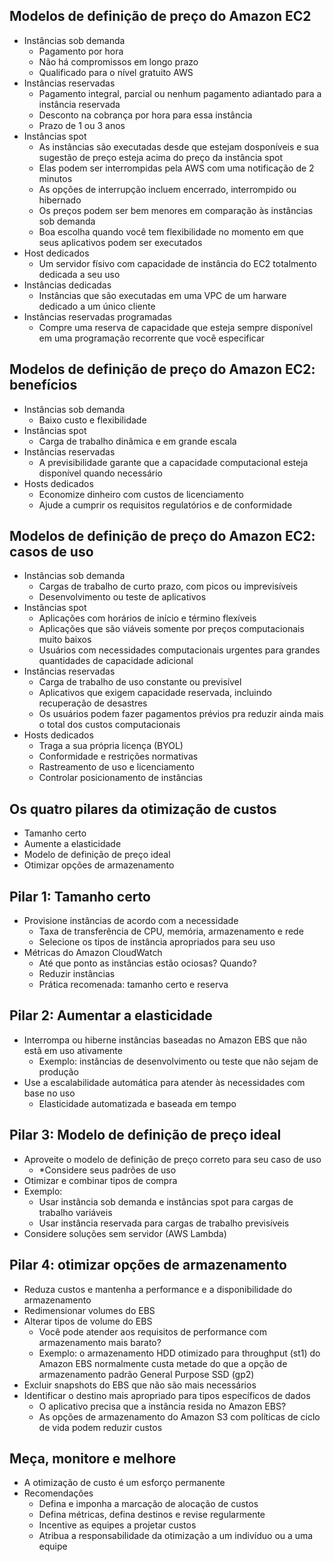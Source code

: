 ## Modelos de definição de preço do Amazon EC2

- Instâncias sob demanda
    - Pagamento por hora
    - Não há compromissos em longo prazo
    - Qualificado para o nível gratuito AWS
- Instâncias reservadas
    - Pagamento integral, parcial ou nenhum pagamento adiantado para a instância reservada
    - Desconto na cobrança por hora para essa instância 
    - Prazo de 1 ou 3 anos
- Instâncias spot
    - As instâncias são executadas desde que estejam dosponíveis e sua sugestão de preço esteja acima do preço da instância spot
    - Elas podem ser interrompidas pela AWS com uma notificação de 2 minutos
    - As opções de interrupção incluem encerrado, interrompido ou hibernado
    - Os preços podem ser bem menores em comparação às instâncias sob demanda
    - Boa escolha quando você tem flexibilidade no momento em que seus aplicativos podem ser executados
- Host dedicados
    - Um servidor físivo com capacidade de instância do EC2 totalmento dedicada a seu uso
- Instâncias dedicadas
    - Instâncias que são executadas em uma VPC de um harware dedicado a um único cliente
- Instâncias reservadas programadas
    - Compre uma reserva de capacidade que esteja sempre disponível em uma programação recorrente que você especificar

## Modelos de definição de preço do Amazon EC2: benefícios

- Instâncias sob demanda
    - Baixo custo e flexibilidade
- Instâncias spot
    - Carga de trabalho dinâmica e em grande escala
- Instâncias reservadas
    - A previsibilidade garante que a capacidade computacional esteja disponível quando necessário
- Hosts dedicados
    - Economize dinheiro com custos de licenciamento
    - Ajude a cumprir os requisitos regulatórios e de conformidade

## Modelos de definição de preço do Amazon EC2: casos de uso

- Instâncias sob demanda
    - Cargas de trabalho de curto prazo, com picos ou imprevisíveis
    - Desenvolvimento ou teste de aplicativos
- Instâncias spot
    - Aplicações com horários de início e término flexíveis
    - Aplicações que são viáveis somente por preços computacionais muito baixos
    - Usuários com necessidades computacionais urgentes para grandes quantidades de capacidade adicional
- Instâncias reservadas 
    - Carga de trabalho de uso constante ou previsível
    - Aplicativos que exigem capacidade reservada, incluindo recuperação de desastres
    - Os usuários podem fazer pagamentos prévios pra reduzir ainda mais o total dos custos computacionais
- Hosts dedicados
    - Traga a sua própria licença (BYOL)
    - Conformidade e restrições normativas
    - Rastreamento de uso e licenciamento
    - Controlar posicionamento de instâncias

## Os quatro pilares da otimização de custos

- Tamanho certo
- Aumente a elasticidade
- Modelo de definição de preço ideal
- Otimizar opções de armazenamento

## Pilar 1: Tamanho certo

- Provisione instâncias de acordo com a necessidade
    - Taxa de transferência de CPU, memória, armazenamento e rede
    - Selecione os tipos de instância apropriados para seu uso
- Métricas do Amazon CloudWatch
    - Até que ponto as instâncias estão ociosas? Quando?
    - Reduzir instâncias
    - Prática recomenada: tamanho certo e reserva

## Pilar 2: Aumentar a elasticidade

- Interrompa ou hiberne instâncias baseadas no Amazon EBS que não estã em uso ativamente 
    - Exemplo: instâncias de desenvolvimento ou teste que não sejam de produção
- Use a escalabilidade automática para atender às necessidades com base no uso
    - Elasticidade automatizada e baseada em tempo

## Pilar 3: Modelo de definição de preço ideal

- Aproveite o modelo de definição de preço correto para seu caso de uso
    - *Considere seus padrões de uso
- Otimizar e combinar tipos de compra
- Exemplo:
    - Usar instância sob demanda e instâncias spot para cargas de trabalho variáveis
    - Usar instância reservada para cargas de trabalho previsíveis
- Considere soluções sem servidor (AWS Lambda)

## Pilar 4: otimizar opções de armazenamento

- Reduza custos e mantenha a performance e a disponibilidade do armazenamento
- Redimensionar volumes do EBS
- Alterar tipos de volume do EBS
    - Você pode atender aos requisitos de performance com armazenamento mais barato?
    - Exemplo: o armazenamento HDD otimizado para throughput (st1) do Amazon EBS normalmente custa metade do que a opção de armazenamento padrão General Purpose SSD (gp2)
- Excluir snapshots do EBS que não são mais necessários
- Identificar o destino mais apropriado para tipos específicos de dados
    - O aplicativo precisa que a instância resida no Amazon EBS?
    - As opções de armazenamento do Amazon S3 com políticas de ciclo de vida podem reduzir custos

## Meça, monitore e melhore

- A otimização de custo é um esforço permanente
- Recomendações
    - Defina e imponha a marcação de alocação de custos
    - Defina métricas, defina destinos e revise regularmente
    - Incentive as equipes a projetar custos
    - Atribua a responsabilidade da otimização a um indivíduo ou a uma equipe

